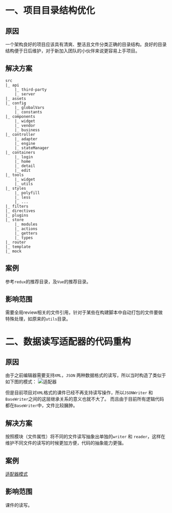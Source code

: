 # 一、项目目录结构优化

 ## 原因
  
  一个架构良好的项目应该具有清爽、整洁且文件分类正确的目录结构。良好的目录结构便于日后维护，对于新加入团队的小伙伴来说更容易上手项目。

 ## 解决方案
 ```
 src
 |_ api
     |_ third-party
     |_ server
 |_ assets
 |_ config
     |_ globalVars
     |_ constants
 |_ components
     |_ widget
     |_ vendor
     |_ business
 |_ controller
     |_ adapter
     |_ engine
     |_ stateManager
 |_ containers
     |_ login
     |_ home
     |_ detail
     |_ edit
 |_ tools
     |_ widget
     |_ utils
 |_ styles
     |_ polyfill
     |_ less
     |_ ...
 |_ filters
 |_ directives
 |_ plugins
 |_ store
     |_ modules
     |_ actions
     |_ getters
     |_ types
 |_ router
 |_ template
 |_ mock
 ```


 ## 案例
 
 参考`redux`的推荐目录，及`Vue`的推荐目录。

 ## 影响范围
  
  需要全局review相关的文件引用，针对于某些在构建脚本中自动打包的文件要做特殊处理，如原来的`utils`目录。
 
 # 二、数据读写适配器的代码重构

 ## 原因
 
 由于之前编辑器需要支持`XML`，`JSON` 两种数据格式的读写，所以当时构造了类似于如下图的模式：
![适配器](https://cdn.jsdelivr.net/gh/rocwangv/assets/adapter/adapter.png)

但是目前项目对`XML`格式的课件已经不再支持读写操作，所以`JSONWriter` 和 `BaseWriter`之间的这层继承关系的意义也就不大了。 而且由于目前所有逻辑代码都在`BaseWriter`中，文件比较臃肿。

 ## 解决方案
 
按照模块（文件属性）将不同的文件读写抽象出单独的`writer` 和 `reader`，这样在维护不同文件的读写的时候更加方便，代码的抽象能力更强。 

 ## 案例

 [适配器模式](https://www.cnblogs.com/mingmingcome/p/9810731.html)

 ## 影响范围

 课件的读写。